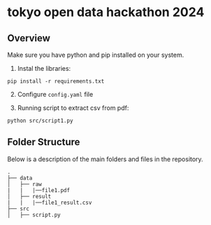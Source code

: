 # tokyo open data hackathon 2024

## Overview

Make sure you have python and pip installed on your system.

1. Instal the libraries:
```
pip install -r requirements.txt
```

2. Configure `config.yaml` file 

3. Running script to extract csv from pdf:
```
python src/script1.py
```

## Folder Structure

Below is a description of the main folders and files in the repository.

```
.
├── data
│   ├── raw
|   |   |──file1.pdf
│   ├── result
|   |   |──file1_result.csv
├── src
│   ├── script.py
```